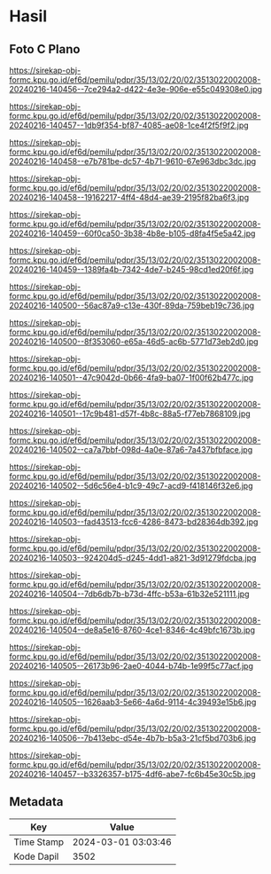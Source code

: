 # Hasil

## Foto C Plano

https://sirekap-obj-formc.kpu.go.id/ef6d/pemilu/pdpr/35/13/02/20/02/3513022002008-20240216-140456--7ce294a2-d422-4e3e-906e-e55c049308e0.jpg

https://sirekap-obj-formc.kpu.go.id/ef6d/pemilu/pdpr/35/13/02/20/02/3513022002008-20240216-140457--1db9f354-bf87-4085-ae08-1ce4f2f5f9f2.jpg

https://sirekap-obj-formc.kpu.go.id/ef6d/pemilu/pdpr/35/13/02/20/02/3513022002008-20240216-140458--e7b781be-dc57-4b71-9610-67e963dbc3dc.jpg

https://sirekap-obj-formc.kpu.go.id/ef6d/pemilu/pdpr/35/13/02/20/02/3513022002008-20240216-140458--19162217-4ff4-48d4-ae39-2195f82ba6f3.jpg

https://sirekap-obj-formc.kpu.go.id/ef6d/pemilu/pdpr/35/13/02/20/02/3513022002008-20240216-140459--60f0ca50-3b38-4b8e-b105-d8fa4f5e5a42.jpg

https://sirekap-obj-formc.kpu.go.id/ef6d/pemilu/pdpr/35/13/02/20/02/3513022002008-20240216-140459--1389fa4b-7342-4de7-b245-98cd1ed20f6f.jpg

https://sirekap-obj-formc.kpu.go.id/ef6d/pemilu/pdpr/35/13/02/20/02/3513022002008-20240216-140500--56ac87a9-c13e-430f-89da-759beb19c736.jpg

https://sirekap-obj-formc.kpu.go.id/ef6d/pemilu/pdpr/35/13/02/20/02/3513022002008-20240216-140500--8f353060-e65a-46d5-ac6b-5771d73eb2d0.jpg

https://sirekap-obj-formc.kpu.go.id/ef6d/pemilu/pdpr/35/13/02/20/02/3513022002008-20240216-140501--47c9042d-0b66-4fa9-ba07-1f00f62b477c.jpg

https://sirekap-obj-formc.kpu.go.id/ef6d/pemilu/pdpr/35/13/02/20/02/3513022002008-20240216-140501--17c9b481-d57f-4b8c-88a5-f77eb7868109.jpg

https://sirekap-obj-formc.kpu.go.id/ef6d/pemilu/pdpr/35/13/02/20/02/3513022002008-20240216-140502--ca7a7bbf-098d-4a0e-87a6-7a437bfbface.jpg

https://sirekap-obj-formc.kpu.go.id/ef6d/pemilu/pdpr/35/13/02/20/02/3513022002008-20240216-140502--5d6c56e4-b1c9-49c7-acd9-f418146f32e6.jpg

https://sirekap-obj-formc.kpu.go.id/ef6d/pemilu/pdpr/35/13/02/20/02/3513022002008-20240216-140503--fad43513-fcc6-4286-8473-bd28364db392.jpg

https://sirekap-obj-formc.kpu.go.id/ef6d/pemilu/pdpr/35/13/02/20/02/3513022002008-20240216-140503--924204d5-d245-4dd1-a821-3d91279fdcba.jpg

https://sirekap-obj-formc.kpu.go.id/ef6d/pemilu/pdpr/35/13/02/20/02/3513022002008-20240216-140504--7db6db7b-b73d-4ffc-b53a-61b32e521111.jpg

https://sirekap-obj-formc.kpu.go.id/ef6d/pemilu/pdpr/35/13/02/20/02/3513022002008-20240216-140504--de8a5e16-8760-4ce1-8346-4c49bfc1673b.jpg

https://sirekap-obj-formc.kpu.go.id/ef6d/pemilu/pdpr/35/13/02/20/02/3513022002008-20240216-140505--26173b96-2ae0-4044-b74b-1e99f5c77acf.jpg

https://sirekap-obj-formc.kpu.go.id/ef6d/pemilu/pdpr/35/13/02/20/02/3513022002008-20240216-140505--1626aab3-5e66-4a6d-9114-4c39493e15b6.jpg

https://sirekap-obj-formc.kpu.go.id/ef6d/pemilu/pdpr/35/13/02/20/02/3513022002008-20240216-140506--7b413ebc-d54e-4b7b-b5a3-21cf5bd703b6.jpg

https://sirekap-obj-formc.kpu.go.id/ef6d/pemilu/pdpr/35/13/02/20/02/3513022002008-20240216-140457--b3326357-b175-4df6-abe7-fc6b45e30c5b.jpg


## Metadata

| Key        | Value               |
| ---------- | ------------------- |
| Time Stamp | 2024-03-01 03:03:46 |
| Kode Dapil | 3502                |



